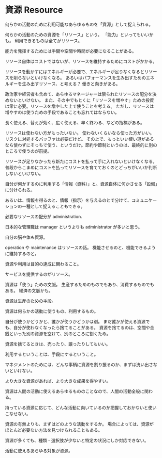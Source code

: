 # 資源 Resource

何らかの活動のために利用可能なあらゆるものを「資源」として捉えられる。

何らかの活動のための資源を「リソース」という。
「能力」といってもいいかも。
利用できるものは全てがリソース。

能力を発揮するためには手間や空間や時間が必要になることがある。

リソース自体はコストではないが、リソースを維持するためにコストがかかる。

リソースを動かすにはエネルギーが必要で、エネルギーが足りなくなるとリソースを削らないといけなくなる。
あるいはパフォーマンスを生み出すためのエネルギーを生み出すリソース、と考える？
働きと向きがある。

政治家や経営者も含めて、あらゆるマネージャーは限られたリソースの配分を決めないといけない。
また、その中でもとくに「リソースを増やす」ための投資は常に必要。リソースを増やした上で使うことを考える。
ただし、リソースは増やすのは使うための手段であることも忘れてはならない。

長く使える、替えが効く、広く使える、早く終わる、などの指標がある。

リソースは使わない方がもったいない。
使わないくらいなら使った方がいい。リスクに対処するバッファは必要だけど。
その上で、もっといい使い道があるなら使わずにそっちで使う、というだけ。節約や節制というのは、最終的に別のところで使うのが前提。

リソースが足りなかったら新たにコストを払って手に入れないといけなくなる。
普段からこまめにコストを払ってリソースを育てておくのとどっちがいいか判断しないといけない。

自分が何かするのに利用する「情報（資料）」と、資源自体に何かさせる「設備」に分けられる。

あるいは、情報を得るのと、情報（指示）を与えるのとで分けて、コミュニケーションの一種として捉えることもできる。

必要なリソースの配分が administration.

日本的な管理職は manager というよりも administrator が多いと思う。

自分の脳や体も資源。

operation や maintenance はリソースの話。
機能させるのと、機能できるように維持するのと。

資源や利用は目的の達成に関わること。

サービスを提供するのがリソース。

資源は「使う」ための文脈。
生産するためのものでもあり、消費するものでもある。
経済の文脈かも。

資源は生産のための手段。

資源は何らかの活動に使うもの、利用するもの。

自分が使うかどうかと、誰かが使うかどうかは別。
まだ誰かが使える資源でも、自分が使わなくなったら捨てることがある。
資源を捨てるのは、空間や金銭といった別の資源を空けて、別のところに割くため。

資源を捨てるときは、売ったり、譲ったりしてもいい。

利用するということは、手段にするということ。

マネジメントのためには、どんな事柄に資源を割り振るのか、まずは洗い出さないといけない。

より大きな資源があれば、より大きな成果を得やすい。

資源は人間の活動に使えるあらゆるもののことなので、人間の活動全般に関わる。

持っている資源に応じて、どんな活動に向いているのか把握しておかないと使いこなせない。

資源の有無よりも、まずはどのような活動をするか。
場合によっては、資源がほとんど必要ない方法を見つけられることもある。

資源が多くても、種類・選択肢が少ないと特定の状況にしか対応できない。

活動に使えるあらゆる対象が資源。
